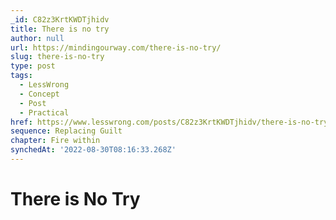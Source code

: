 ```yaml
---
_id: C82z3KrtKWDTjhidv
title: There is no try
author: null
url: https://mindingourway.com/there-is-no-try/
slug: there-is-no-try
type: post
tags:
  - LessWrong
  - Concept
  - Post
  - Practical
href: https://www.lesswrong.com/posts/C82z3KrtKWDTjhidv/there-is-no-try
sequence: Replacing Guilt
chapter: Fire within
synchedAt: '2022-08-30T08:16:33.268Z'
---
```


# There is No Try
